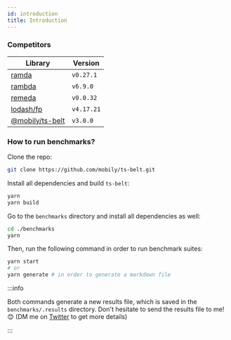 ```yaml
---
id: introduction
title: Introduction
---
```


### Competitors

| Library | Version |
|--|---------|
| [ramda](https://github.com/ramda/ramda) | `v0.27.1` |
| [rambda](https://github.com/selfrefactor/rambda) | `v6.9.0` |
| [remeda](https://github.com/remeda/remeda) | `v0.0.32` |
| [lodash/fp](https://github.com/lodash/lodash/wiki/FP-Guide) | `v4.17.21` |
| [@mobily/ts-belt](https://github.com/mobily/ts-belt) | `v3.0.0` |

### How to run benchmarks?

Clone the repo:

```bash
git clone https://github.com/mobily/ts-belt.git
```

Install all dependencies and build `ts-belt`:

```bash
yarn
yarn build
```

Go to the `benchmarks` directory and install all dependencies as well:

```bash
cd ./benchmarks
yarn
```

Then, run the following command in order to run benchmark suites:

```bash
yarn start
# or
yarn generate # in order to generate a markdown file
```

:::info

Both commands generate a new results file, which is saved in the `benchmarks/.results` directory. Don't hesitate to send the results file to me! 😊 (DM me on [Twitter](https://twitter.com/__marcin_) to get more details)

:::
